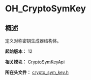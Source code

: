# OH_CryptoSymKey

## 概述

定义对称密钥生成器结构体。

**起始版本：** 12

**相关模块：** [CryptoSymKeyApi](capi-cryptosymkeyapi.md)

**所在头文件：** [crypto_sym_key.h](capi-crypto-sym-key-h.md)

